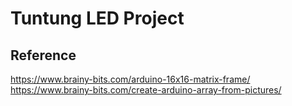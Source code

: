 # Tuntung LED Project
## Reference
https://www.brainy-bits.com/arduino-16x16-matrix-frame/
https://www.brainy-bits.com/create-arduino-array-from-pictures/
